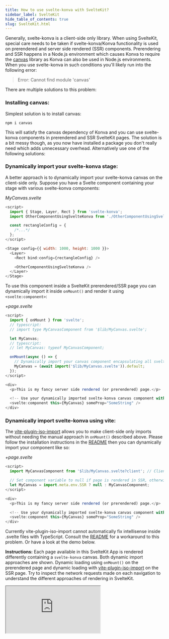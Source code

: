 ```yaml
---
title: How to use svelte-konva with SvelteKit?
sidebar_label: SvelteKit
hide_table_of_contents: true
slug: SvelteKit.html
---
```


Generally, svelte-konva is a client-side only library. When using SvelteKit, special care needs to be taken if svelte-konva/Konva functionality is used on prerendered and server side rendered (SSR) components. Prerendering and SSR happens in a Node.js environment which causes Konva to require the [canvas](https://www.npmjs.com/package/canvas) library as Konva can also be used in Node.js environments. When you use svelte-konva in such conditions you'll likely run into the following error:

> Error: Cannot find module 'canvas'

There are multiple solutions to this problem:

### Installing canvas:

Simplest solution is to install canvas:

```npm
npm i canvas
```

This will satisfy the canvas dependency of Konva and you can use svelte-konva components in prerendered and SSR SvelteKit pages. The solution is a bit messy though, as you now have installed a package you don't really need which adds unnecessary overhead. Alternatively use one of the following solutions:

### Dynamically import your svelte-konva stage:

A better approach is to dynamically import your svelte-konva canvas on the client-side only. Suppose you have a Svelte component containing your stage with various svelte-konva components:

_MyCanvas.svelte_

```js
<script>
  import { Stage, Layer, Rect } from 'svelte-konva';
  import OtherComponentUsingSvelteKonva from './OtherComponentUsingSvelteKonva.svelte';

  const rectangleConfig = {
    /*...*/
  };
</script>

<Stage config={{ width: 1000, height: 1000 }}>
  <Layer>
    <Rect bind:config={rectangleConfig} />

    <OtherComponentUsingSvelteKonva />
  </Layer>
</Stage>
```

To use this component inside a SvelteKit prerendered/SSR page you can dynamically import it inside `onMount()` and render it using `<svelte:component>`:

_+page.svelte_

```js
<script>
  import { onMount } from 'svelte';
  // typescript:
  // import type MyCanvasComponent from '$lib/MyCanvas.svelte';

  let MyCanvas;
  // typescript:
  // let MyCanvas: typeof MyCanvasComponent;

  onMount(async () => {
    // Dynamically import your canvas component encapsulating all svelte-konva functionality inside onMount()
    MyCanvas = (await import('$lib/MyCanvas.svelte')).default;
  });
</script>

<div>
  <p>This is my fancy server side rendered (or prerendered) page.</p>

  <!-- Use your dynamically imported svelte-konva canvas component with a svelte:component block, you can pass any component props as usual -->
  <svelte:component this={MyCanvas} someProp="SomeString" />
</div>
```

### Dynamically import svelte-konva using vite:

The [vite-plugin-iso-import](https://www.npmjs.com/package/vite-plugin-iso-import) allows you to make client-side only imports without needing the manual approach in `onMount()` described above. Please follow the installation instructions in the [README](https://www.npmjs.com/package/vite-plugin-iso-import) then you can dynamically import your component like so:

_+page.svelte_

```js
<script>
  import MyCanvasComponent from '$lib/MyCanvas.svelte?client'; // Client-side only import

  // Set component variable to null if page is rendered in SSR, otherwise use client-side only import
  let MyCanvas = import.meta.env.SSR ? null : MyCanvasComponent;
</script>

<div>
  <p>This is my fancy server side rendered (or prerendered) page.</p>

  <!-- Use your dynamically imported svelte-konva canvas component with a svelte:component block, you can pass any component props as usual -->
  <svelte:component this={MyCanvas} someProp="SomeString" />
</div>
```

Currently vite-plugin-iso-import cannot automatically fix intellisense inside .svelte files with TypeScript. Consult the [README](https://www.npmjs.com/package/vite-plugin-iso-import) for a workaround to this problem. Or have a look at the demo below.

**Instructions:** Each page available in this SvelteKit App is rendered differently containing a `svelte-konva` canvas. Both dynamic import approaches are shown. Dynamic loading using `onMount()` on the prerendered page and dynamic loading with [vite-plugin-iso-import](https://www.npmjs.com/package/vite-plugin-iso-import) on the SSR page. Try to inspect the network requests made on each navigation to understand the different approaches of rendering in SvelteKit.

<iframe 
  src="https://codesandbox.io/p/sandbox/github/konvajs/site/tree/master/svelte-demos/sveltekit?file=/src/routes/%2Bpage.svelte" 
  style={{
    width: "100%",
    height: "800px",
    border: 0,
    borderRadius: "4px",
    overflow: "hidden"
  }}
  sandbox="allow-modals allow-forms allow-popups allow-scripts allow-same-origin"
/>
